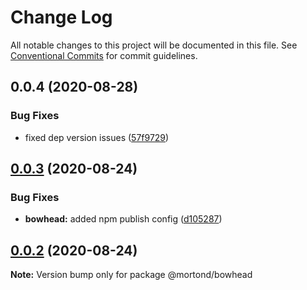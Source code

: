 # Change Log

All notable changes to this project will be documented in this file.
See [Conventional Commits](https://conventionalcommits.org) for commit guidelines.

## 0.0.4 (2020-08-28)


### Bug Fixes

* fixed dep version issues ([57f9729](https://github.com/daithimorton/bowhead/commit/57f97294af9b96bb4ba01b5ce328baa2665ae32a))





## [0.0.3](https://github.com/daithimorton/bowhead/compare/@mortond/bowhead@0.0.2...@mortond/bowhead@0.0.3) (2020-08-24)


### Bug Fixes

* **bowhead:** added npm publish config ([d105287](https://github.com/daithimorton/bowhead/commit/d105287c2e15d17e1e78bd5f7e46fb9bec271d16))





## [0.0.2](https://github.com/daithimorton/bowhead/compare/@mortond/bowhead@0.2.19...@mortond/bowhead@0.0.2) (2020-08-24)

**Note:** Version bump only for package @mortond/bowhead
